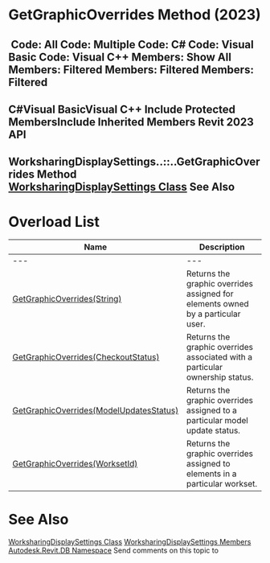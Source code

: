 # GetGraphicOverrides Method (2023)

﻿
 Code: All Code: Multiple Code: C# Code: Visual Basic Code: Visual C++  Members: Show All Members: Filtered Members: Filtered Members: Filtered   
---  
C#Visual BasicVisual C++
Include Protected MembersInclude Inherited Members
Revit 2023 API  
---  
WorksharingDisplaySettings..::..GetGraphicOverrides Method   
[WorksharingDisplaySettings Class](ec25e291-6582-7e8c-f273-efc0c391bcc4.md "WorksharingDisplaySettings Class") See Also  
---  
# Overload List
| Name | Description |
| --- | --- |
| --- | --- | --- |
| [GetGraphicOverrides(String)](e642ca72-5c5a-80f4-a2e6-a98b874254e6.md "GetGraphicOverrides Method \(String\)") | Returns the graphic overrides assigned for elements owned by a particular user. |
| [GetGraphicOverrides(CheckoutStatus)](34582abf-6edd-d9c5-aa00-5d39268ac5a1.md "GetGraphicOverrides Method \(CheckoutStatus\)") | Returns the graphic overrides associated with a particular ownership status. |
| [GetGraphicOverrides(ModelUpdatesStatus)](192a99a8-62d4-7330-6552-5f7256de82eb.md "GetGraphicOverrides Method \(ModelUpdatesStatus\)") | Returns the graphic overrides assigned to a particular model update status. |
| [GetGraphicOverrides(WorksetId)](6753b405-5170-1636-83ce-902c9a27526f.md "GetGraphicOverrides Method \(WorksetId\)") | Returns the graphic overrides assigned to elements in a particular workset. |

# See Also
[WorksharingDisplaySettings Class](ec25e291-6582-7e8c-f273-efc0c391bcc4.md "WorksharingDisplaySettings Class")
[WorksharingDisplaySettings Members](90c5dd8d-95d8-fa2c-037e-1b7b67bdf816.md "WorksharingDisplaySettings Members")
[Autodesk.Revit.DB Namespace](87546ba7-461b-c646-cbb1-2cb8f5bff8b2.md "Autodesk.Revit.DB Namespace")
Send comments on this topic to 